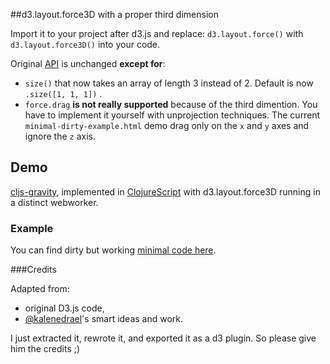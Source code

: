 ##d3.layout.force3D with a proper third dimension

Import it to your project after d3.js and replace:
`d3.layout.force()` with `d3.layout.force3D()` into your code.

Original [API](https://github.com/mbostock/d3/wiki/Force-Layout) is unchanged **except for**:
 - `size()` that now takes an array of length 3 instead of 2. Default is now `.size([1, 1, 1])` .
 - `force.drag` **is not really supported** because of the third dimention. You have to implement it yourself with unprojection techniques. The current `minimal-dirty-example.html` demo drag only on the `x` and `y` axes and ignore the `z` axis.


## Demo

[cljs-gravity](https://github.com/ggeoffrey/cljs-gravity), implemented in [ClojureScript](http://clojure.org/) with d3.layout.force3D running in a distinct webworker.
 



### Example
You can find dirty but working [minimal code here](http://ggeoffrey.github.io/d3.layout.force3D/).


###Credits

Adapted from:
 - original D3.js code,
 - [@kalenedrael](https://github.com/kalenedrael)'s smart ideas and work.

I just extracted it, rewrote it, and exported it as a d3 plugin. So please give him the credits ;)
